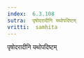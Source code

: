 ```yaml
---
index:  6.3.108
sutra:  पृषोदरादीनि यथोपदिष्टम्
vritti:  samhita 
---
```


पृषोदरादीनि यथोपदिष्टम्

